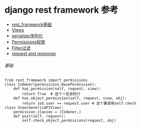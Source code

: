 # django rest framework 参考

* [rest_framework基础](./rest_framework.md)
* [Views](./view.md)
* [serializer序列化](./serializer.md)
* [Permissions权限](./permissions.md)  
* [Filter过滤](./filter.md)
* [request and response](./request_and_response.md)

###### 基础  
    from rest_framework import permissions
    class IsOwner(permissions.BasePermission):
        def has_permission(self, request, view):
            return True  # 这个一定会执行
        def has_object_permission(self, request, view, obj):
            return job.user == request.user # 这个要调用self.chech
    class View(GenericAPIView):
        permission_classes = (IsOwner,)
        def post(self, request):
            self.check_object_permissions(request, obj)
